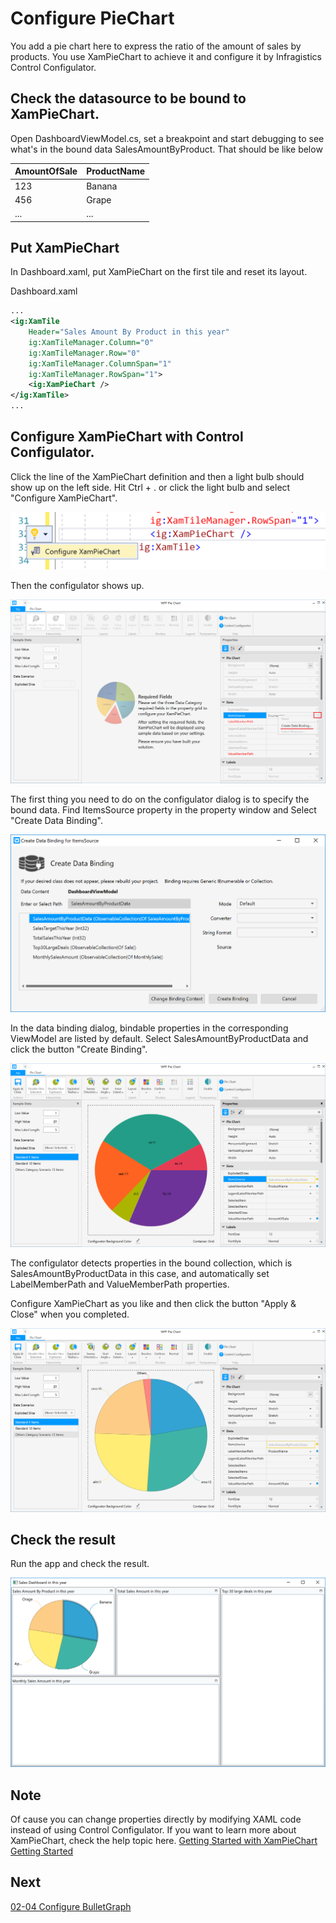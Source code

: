 # Configure PieChart

You add a pie chart here to express the ratio of the amount of sales by products. You use XamPieChart to achieve it and configure it by Infragistics Control Configulator.

## Check the datasource to be bound to XamPieChart.

Open DashboardViewModel.cs, set a breakpoint and start debugging to see what's in the bound data SalesAmountByProduct. That should be like below 

| AmountOfSale | ProductName |
----|---- 
| 123 | Banana |
| 456 | Grape |
| ... | ... |

## Put XamPieChart

In Dashboard.xaml, put XamPieChart on the first tile and reset its layout.

Dashboard.xaml

```xml
...
<ig:XamTile
    Header="Sales Amount By Product in this year"
    ig:XamTileManager.Column="0"
    ig:XamTileManager.Row="0" 
    ig:XamTileManager.ColumnSpan="1"
    ig:XamTileManager.RowSpan="1">
    <ig:XamPieChart />
</ig:XamTile>
...
```

## Configure XamPieChart with Control Configulator.

Click the line of the XamPieChart definition and then a light bulb should show up on the left side. Hit Ctrl + . or click the light bulb and select "Configure XamPieChart".

![](../assets/02-03-01.png)

Then the configulator shows up. 

![](../assets/02-03-02.png)

The first thing you need to do on the configulator dialog is to specify the bound data. Find ItemsSource property in the property window and Select "Create Data Binding".

![](../assets/02-03-03.png)

In the data binding dialog, bindable properties in the corresponding ViewModel are listed by default. Select SalesAmountByProductData and click the button "Create Binding".

![](../assets/02-03-04.png)

The configulator detects properties in the bound collection, which is SalesAmountByProductData in this case, and automatically set LabelMemberPath and ValueMemberPath properties.

Configure XamPieChart as you like and then click the button "Apply & Close" when you completed.

![](../assets/02-03-05.png)

## Check the result

Run the app and check the result.

![](../assets/02-03-06.png)

## Note
Of cause you can change properties directly by modifying XAML code instead of using Control Configulator. If you want to learn more about XamPieChart, check the help topic here.
[Getting Started with XamPieChart
Getting Started](https://www.infragistics.com/help/wpf/piechart-getting-started-with-piechart)

## Next
[02-04 Configure BulletGraph](02-04-Configure-BulletGraph.md)
